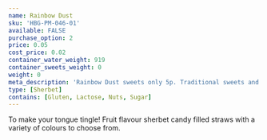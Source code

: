 ```yaml
---
name: Rainbow Dust
sku: 'HBG-PM-046-01'
available: FALSE
purchase_option: 2
price: 0.05
cost_price: 0.02
container_water_weight: 919
container_sweets_weight: 0
weight: 0
meta_description: 'Rainbow Dust sweets only 5p. Traditional sweets and more at Humbugs Confectionery Store. Specialists in satisfying your sweet tooth!'
type: [Sherbet]
contains: [Gluten, Lactose, Nuts, Sugar]
---
```

To make your tongue tingle! Fruit flavour sherbet candy filled straws with a variety of colours to choose from.